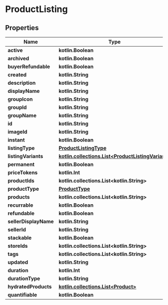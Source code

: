 
# ProductListing

## Properties
Name | Type | Description | Notes
------------ | ------------- | ------------- | -------------
**active** | **kotlin.Boolean** |  | 
**archived** | **kotlin.Boolean** |  | 
**buyerRefundable** | **kotlin.Boolean** |  | 
**created** | **kotlin.String** |  | 
**description** | **kotlin.String** |  | 
**displayName** | **kotlin.String** |  | 
**groupIcon** | **kotlin.String** |  | 
**groupId** | **kotlin.String** |  | 
**groupName** | **kotlin.String** |  | 
**id** | **kotlin.String** |  | 
**imageId** | **kotlin.String** |  | 
**instant** | **kotlin.Boolean** |  | 
**listingType** | [**ProductListingType**](ProductListingType.md) |  | 
**listingVariants** | [**kotlin.collections.List&lt;ProductListingVariant&gt;**](ProductListingVariant.md) |  | 
**permanent** | **kotlin.Boolean** |  | 
**priceTokens** | **kotlin.Int** |  | 
**productIds** | **kotlin.collections.List&lt;kotlin.String&gt;** |  | 
**productType** | [**ProductType**](ProductType.md) |  | 
**products** | **kotlin.collections.List&lt;kotlin.String&gt;** |  | 
**recurrable** | **kotlin.Boolean** |  | 
**refundable** | **kotlin.Boolean** |  | 
**sellerDisplayName** | **kotlin.String** |  | 
**sellerId** | **kotlin.String** |  | 
**stackable** | **kotlin.Boolean** |  | 
**storeIds** | **kotlin.collections.List&lt;kotlin.String&gt;** |  | 
**tags** | **kotlin.collections.List&lt;kotlin.String&gt;** |  | 
**updated** | **kotlin.String** |  | 
**duration** | **kotlin.Int** |  |  [optional]
**durationType** | **kotlin.String** |  |  [optional]
**hydratedProducts** | [**kotlin.collections.List&lt;Product&gt;**](Product.md) |  |  [optional]
**quantifiable** | **kotlin.Boolean** |  |  [optional]



